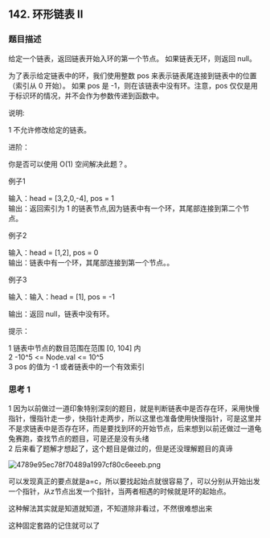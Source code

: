 
## 142. 环形链表 II

### 题目描述

给定一个链表，返回链表开始入环的第一个节点。 如果链表无环，则返回 null。

为了表示给定链表中的环，我们使用整数 pos 来表示链表尾连接到链表中的位置（索引从 0 开始）。 如果 pos 是 -1，则在该链表中没有环。注意，pos 仅仅是用于标识环的情况，并不会作为参数传递到函数中。<br/>

说明:<br/>

1 不允许修改给定的链表。<br/>

进阶：<br/>

你是否可以使用 O(1) 空间解决此题？。<br/>

例子1<br/>


输入：head = [3,2,0,-4], pos = 1
<br/>
输出：返回索引为 1 的链表节点,因为链表中有一个环，其尾部连接到第二个节点。<br/>

例子2<br/>

输入：head = [1,2], pos = 0
<br/>
输出：链表中有一个环，其尾部连接到第一个节点。。<br/>

例子3<br/>

输入：输入：head = [1], pos = -1<br/>

输出：返回 null，链表中没有环。<br/>

提示：<br/>

1 链表中节点的数目范围在范围 [0, 104] 内<br/>
2 -10^5 <= Node.val <= 10^5<br/>
3 pos 的值为 -1 或者链表中的一个有效索引<br/>


### 思考 1


1 因为以前做过一道印象特别深刻的题目，就是判断链表中是否存在环，采用快慢指针，慢指针走一步，快指针走两步，所以这里也准备使用快慢指针，可是这里并不是求链表中是否存在环，而是要找到环的开始节点，后来想到以前还做过一道龟兔赛跑，查找节点的题目，可是还是没有头绪<br/>
2 后来看了题解才想起了，这个题目是做过的，但是还没理解题目的真谛<br/>

![4789e95ec78f70489a1997cf80c6eeeb.png](evernotecid://3A8CB360-B2C8-4006-8B95-934CBFE82EE3/appyinxiangcom/13412433/ENResource/p122)


可以发现真正的要点就是a=c，所以要找起始点就很容易了，可以分别从开始出发一个指针，从z节点出发一个指针，当两者相遇的时候就是环的起始点。<br/>

这种解法其实就是知道就知道，不知道除非看过，不然很难想出来<br/>

这种固定套路的记住就可以了<br/>